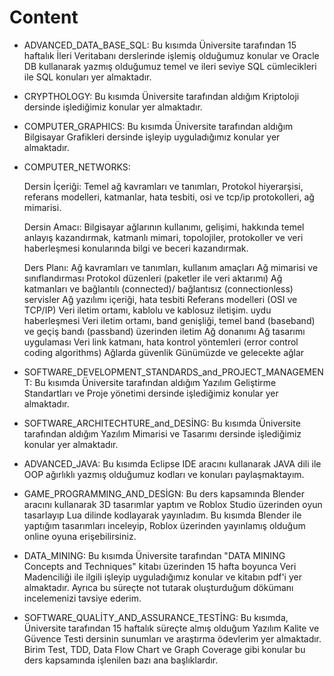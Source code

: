 # Content

* ADVANCED_DATA_BASE_SQL:  Bu kısımda Üniversite tarafından 15 haftalık İleri Veritabanı derslerinde işlemiş olduğumuz konular ve Oracle DB kullanarak yazmış olduğumuz temel ve ileri seviye SQL cümlecikleri ile SQL konuları yer almaktadır. 


* CRYPTHOLOGY: Bu kısımda Üniversite tarafından aldığım Kriptoloji dersinde işlediğimiz konular yer almaktadır.


* COMPUTER_GRAPHICS: Bu kısımda Üniversite tarafından aldığım Bilgisayar Grafikleri dersinde işleyip uyguladığımız konular yer almaktadır.
  

* COMPUTER_NETWORKS: 

  Dersin İçeriği: Temel ağ kavramları ve tanımları, Protokol hiyerarşisi, referans modelleri, katmanlar, hata tesbiti, osi ve tcp/ip protokolleri, ağ mimarisi.
  
  Dersin Amacı: Bilgisayar ağlarının kullanımı, gelişimi, hakkında temel anlayış kazandırmak, katmanlı mimari, topolojiler, protokoller ve veri haberleşmesi konularında bilgi ve beceri kazandırmak.

  Ders Planı:
  Ağ kavramları ve tanımları, kullanım amaçları
  Ağ mimarisi ve sınıflandırması
  Protokol düzenleri (paketler ile veri aktarımı)
  Ağ katmanları ve bağlantılı (connected)/ bağlantısız (connectionless) servisler
  Ağ yazılımı içeriği, hata tesbiti
  Referans modelleri (OSI ve TCP/IP)
  Veri iletim ortamı, kablolu ve kablosuz iletişim. uydu haberleşmesi
  Veri iletim ortamı, band genişliği, temel band (baseband) ve geçiş bandı (passband) üzerinden iletim
  Ağ donanımı
  Ağ tasarımı uygulaması
  Veri link katmanı, hata kontrol yöntemleri (error control coding algorithms)
  Ağlarda güvenlik
  Günümüzde ve gelecekte ağlar
 

* SOFTWARE_DEVELOPMENT_STANDARDS_and_PROJECT_MANAGEMENT: Bu kısımda Üniversite tarafından aldığım Yazılım Geliştirme Standartları ve Proje yönetimi dersinde işlediğimiz konular yer almaktadır.
 
* SOFTWARE_ARCHITECHTURE_and_DESİNG: Bu kısımda Üniversite tarafından aldığım Yazılım Mimarisi ve Tasarımı dersinde işlediğimiz konular yer almaktadır.

* ADVANCED_JAVA: Bu kısımda Eclipse IDE aracını kullanarak JAVA dili ile OOP ağırlıklı yazmış olduğumuz kodları ve konuları paylaşmaktayım.

* GAME_PROGRAMMING_AND_DESİGN: Bu ders kapsamında Blender aracını kullanarak 3D tasarımlar yaptım ve Roblox Studio üzerinden oyun tasarlayıp Lua dilinde kodlayarak yayınladım. Bu kısımda Blender ile yaptığım tasarımları inceleyip, Roblox üzerinden yayınlamış olduğum online oyuna erişebilirsiniz.


* DATA_MINING: Bu kısımda Üniversite tarafından "DATA MINING Concepts and Techniques" kitabı üzerinden 
15 hafta boyunca Veri Madenciliği ile ilgili işleyip uyguladığımız konular ve kitabın pdf'i yer almaktadır. 
Ayrıca bu süreçte not tutarak oluşturduğum dökümanı incelemenizi tavsiye ederim.

* SOFTWARE_QUALİTY_AND_ASSURANCE_TESTİNG: Bu kısımda, Üniversite tarafından 15 haftalık süreçte almış olduğum Yazılım Kalite ve Güvence Testi dersinin sunumları ve araştırma ödevlerim yer almaktadır. Birim Test, TDD, Data Flow Chart ve Graph Coverage gibi konular bu ders kapsamında işlenilen bazı ana başlıklardır.


